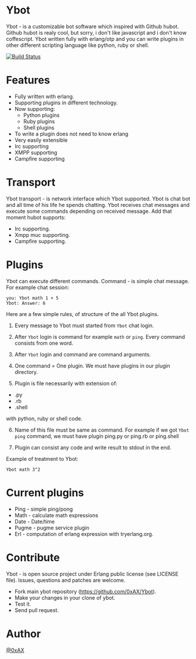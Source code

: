 Ybot
===============

Ybot - is a customizable bot software which inspired with Github hubot. Github hubot is realy cool, but sorry, i don't like javascript and i don't know coffescript. Ybot written fully with erlang/otp and you can write plugins in other different scripting language like python, ruby or shell. 

[![Build Status](https://travis-ci.org/0xAX/Ybot.png)](https://travis-ci.org/0xAX/Ybot)

Features
=========

  * Fully written with erlang.
  * Supporting plugins in different technology. 
  * Now supporting:
    * Python plugins
    * Ruby plugins
    * Shell plugins
  * To write a plugin does not need to know erlang
  * Very easily extensible
  * Irc supporting
  * XMPP supporting
  * Campfire supporting

Transport
==========

Ybot transport - is network interface which Ybot supported. Ybot is chat bot and all time of his life he spends chatting. Ybot receives chat messages and execute some commands depending on received message. Add that moment hubot supports:

  * Irc supporting.
  * Xmpp muc supporting. 
  * Campfire supporting.

Plugins
==========

Ybot can execute different commands. Command - is simple chat message. For example chat session:

```
you: Ybot math 1 + 5
Ybot: Answer: 6
```

Here are a few simple rules, of structure of the all Ybot plugins.

1. Every message to Ybot must started from `Ybot` chat login.

2. After `Ybot` login is command for example `math` or `ping`. Every command consists from one word.

3. After `Ybot` login and command are command arguments.

4. One command = One plugin. We must have plugins in our plugin directory.

5. Plugin is file necessarily with extension of:

  * .py
  * .rb
  * .shell

with python, ruby or shell code.

6. Name of this file must be same as command. For example if we got `Ybot ping` command, we must have plugin ping.py or ping.rb or ping.shell

7. Plugin can consist any code and write result to stdout in the end.

Example of treatment to Ybot:

```
Ybot math 3^2
```

Current plugins
================

  * Ping - simple ping/pong
  * Math - calculate math expressions
  * Date - Date/time
  * Pugme - pugme service plugin
  * Erl   - computation of erlang expression with tryerlang.org.


Contribute
============

Ybot - is open source project under Erlang public license (see LICENSE file). Issues, questions and patches are welcome.

  * Fork main ybot repository (https://github.com/0xAX/Ybot).
  * Make your changes in your clone of ybot.
  * Test it.
  * Send pull request.

Author
========

[@0xAX](https://twitter.com/0xAX)
